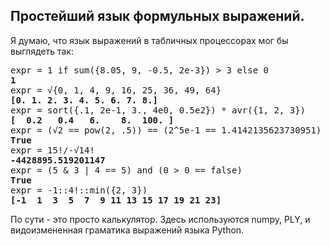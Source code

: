 ## Простейший язык формульных выражений.
Я думаю, что язык выражений в табличных процессорах мог бы выглядеть так:

<pre>
expr = 1 if sum({8.05, 9, -0.5, 2e-3}) > 3 else 0
<b>1</b>
expr = √{0, 1, 4, 9, 16, 25, 36, 49, 64}
<b>[0. 1. 2. 3. 4. 5. 6. 7. 8.]</b>
expr = sort({.1, 2e-1, 3., 4e0, 0.5e2}) * avr({1, 2, 3})
<b>[  0.2   0.4   6.    8.  100. ]</b>
expr = (√2 == pow(2, .5)) == (2^5e-1 == 1.4142135623730951)
<b>True</b>
expr = 15!/-√14!
<b>-4428895.519201147</b>
expr = (5 & 3 | 4 == 5) and (0 > 0 == false)
<b>True</b>
expr = -1::4!::min({2, 3})
<b>[-1  1  3  5  7  9 11 13 15 17 19 21 23]</b>
</pre>
По сути - это просто калькулятор.
Здесь используются numpy, PLY, и видоизмененная граматика выражений языка Python.